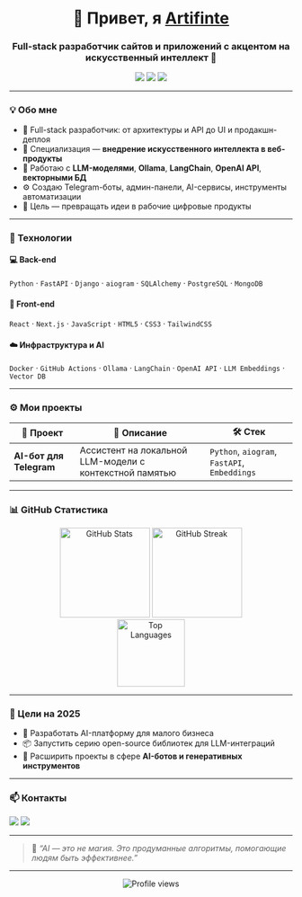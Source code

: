 <!-- 🌐 GitHub Profile README — Artifinte -->
<!-- Современный шаблон для full-stack AI-разработчика сайтов и приложений -->

<h1 align="center">👋 Привет, я <a href="#">Artifinte</a></h1>
<h3 align="center">Full-stack разработчик сайтов и приложений с акцентом на искусственный интеллект 🤖</h3>

<p align="center">
  <a href="https://github.com/artifinte"><img src="https://img.shields.io/github/followers/artifinte?label=Follow&style=social" /></a>
  <a href="https://t.me/artifinte"><img src="https://img.shields.io/badge/Telegram-2CA5E0?style=flat&logo=telegram&logoColor=white" /></a>
  <a href="mailto:tiartifinte@gmail.com"><img src="https://img.shields.io/badge/Email-0078D4?style=flat&logo=gmail&logoColor=white" /></a>
</p>

---

### 💡 Обо мне

- 🚀 Full-stack разработчик: от архитектуры и API до UI и продакшн-деплоя  
- 🤖 Специализация — **внедрение искусственного интеллекта в веб-продукты**  
- 🧩 Работаю с **LLM-моделями**, **Ollama**, **LangChain**, **OpenAI API**, **векторными БД**  
- ⚙️ Создаю Telegram-боты, админ-панели, AI-сервисы, инструменты автоматизации  
- 🎯 Цель — превращать идеи в рабочие цифровые продукты  

---

### 🧠 Технологии

#### 💻 Back-end
`Python` · `FastAPI` · `Django` · `aiogram` · `SQLAlchemy` · `PostgreSQL` · `MongoDB`

#### 🎨 Front-end
`React` · `Next.js` · `JavaScript` · `HTML5` · `CSS3` · `TailwindCSS`

#### ☁️ Инфраструктура и AI
`Docker` · `GitHub Actions` · `Ollama` · `LangChain` · `OpenAI API` · `LLM Embeddings` · `Vector DB`

---

### ⚙️ Мои проекты

| 🧩 Проект | 📝 Описание | 🛠️ Стек |
|-----------|--------------|----------|
| **AI-бот для Telegram** | Ассистент на локальной LLM-модели с контекстной памятью | `Python`, `aiogram`, `FastAPI`, `Embeddings` |

---

### 📊 GitHub Статистика

<div align="center">

<img src="https://github-readme-stats.vercel.app/api?username=artifinte&show_icons=true&theme=tokyonight&hide_border=true" height="160" alt="GitHub Stats" />
<img src="https://github-readme-streak-stats.herokuapp.com?user=artifinte&theme=tokyonight&hide_border=true" height="160" alt="GitHub Streak" />

<br>
<img src="https://github-readme-stats.vercel.app/api/top-langs/?username=artifinte&layout=compact&theme=tokyonight&hide_border=true" height="120" alt="Top Languages" />

</div>

---

### 🧭 Цели на 2025

- 🧠 Разработать AI-платформу для малого бизнеса  
- 📦 Запустить серию open-source библиотек для LLM-интеграций  
- 💬 Расширить проекты в сфере **AI-ботов и генеративных инструментов**

---

### 📫 Контакты

<p align="left">
<a href="https://t.me/artifinte"><img src="https://img.shields.io/badge/Telegram-%40artifinte-2CA5E0?style=for-the-badge&logo=telegram&logoColor=white" /></a>
<a href="mailto:tiartifinte@gmail.com"><img src="https://img.shields.io/badge/Email-tiartifinte%40gmail.com-0078D4?style=for-the-badge&logo=gmail&logoColor=white" /></a>
</p>

---

> 💬 *“AI — это не магия. Это продуманные алгоритмы, помогающие людям быть эффективнее.”*

---

<p align="center">
  <img src="https://komarev.com/ghpvc/?username=artifinte&label=Profile%20views&color=0e75b6&style=flat" alt="Profile views" />
</p>
